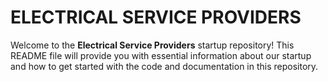 # ELECTRICAL SERVICE PROVIDERS

Welcome to the **Electrical Service Providers** startup repository! This README file will provide you with essential information about our startup and how to get started with the code and documentation in this repository.
